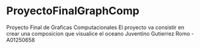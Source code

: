 # ProyectoFinalGraphComp
Proyecto Final de Graficas Computacionales
El proyecto va consistir en crear una composicion que visualice el oceano
Juventino Gutierrez Romo - A01250658
